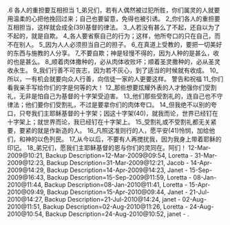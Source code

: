 .6 
各人的重担要互相担当 
1_弟兄们，若有人偶然被过犯所胜，你们属灵的人就要用温柔的心把他挽回过来；自己也要留意，免得也被引诱。 2_你们各人的重担要互相担当，这样就会成全(39)基督的律法。 3_人若没有甚么了不起，还自以为了不起的，就是自欺。 4_各人要省察自己的行为；这样，他所夸口的只在自己，而不在别人。 5_因为人人必须担当自己的担子。 6_在真道上受教的，要把一切美好的东西与施教的人分享。 7_不要自欺；神是轻慢不得的，因为人种的是甚么，收的也是甚么。 8_顺着肉体撒种的，必从肉体收败坏；顺着圣灵撒种的，必从圣灵收永生。 9_我们行善不可丧志，因为若不灰心，到了适当的时候就有收成。 10_所以，一有机会就要向众人行善，向信徒一家的人更要这样。 
警告和祝福 
11_你们看我亲手写给你们的字是何等的大！ 12_那些想要炫耀外表的人才勉强你们受割礼，无非是怕自己为基督的十字架受迫害。 13_他们那些受割礼的，连自己也不守律法；他们要你们受割礼，不过是要拿你们的肉体夸口。 14_但我绝不以别的夸口，只夸我们主耶稣基督的十字架；因这十字架(40)，就我而论，世界已经钉在十字架上；就世界而论，我已经钉在十字架上。 15_受割礼或不受割礼都无关紧要，要紧的就是作新造的人。 16_凡照这准则行的人，愿平安(41)怜悯，加给他们，和神的以色列民。 
17_从今以后，不要有人再搅扰我，因为我身上带着耶稣的印记。 
18_弟兄们，愿我们主耶稣基督的恩与你们的灵同在。阿们！ 
12-Mar-2009@10:21, Backup Description=12-Mar-2009@09:54, Loretta - 
31-Mar-2009@12:23, Backup Description=31-Mar-2009@12:21, Jacob - 
14-Apr-2009@14:29, Backup Description=14-Apr-2009@14:23, Janet - 
15-Sep-2009@16:43, Backup Description=15-Sep-2009@11:59, Loretta - 
08-Jan-2010@11:44, Backup Description=08-Jan-2010@11:41, Loretta - 
15-Apr-2010@09:49, Backup Description=15-Apr-2010@09:44, Janet - 
21-Jul-2010@14:27, Backup Description=21-Jul-2010@14:24, janet - 
02-Aug-2010@11:51, Backup Description=02-Aug-2010@11:26, Loretta - 
24-Aug-2010@10:54, Backup Description=24-Aug-2010@10:52, janet - 
 .